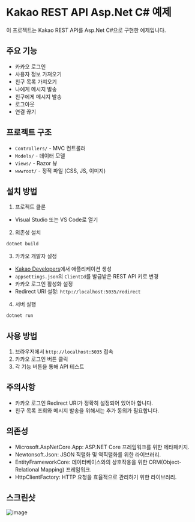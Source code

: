 # Kakao REST API Asp.Net C# 예제

이 프로젝트는 Kakao REST API를 Asp.Net C#으로 구현한 예제입니다.

## 주요 기능

- 카카오 로그인
- 사용자 정보 가져오기
- 친구 목록 가져오기
- 나에게 메시지 발송
- 친구에게 메시지 발송
- 로그아웃
- 연결 끊기

## 프로젝트 구조

- `Controllers/` - MVC 컨트롤러
- `Models/` - 데이터 모델
- `Views/` - Razor 뷰
- `wwwroot/` - 정적 파일 (CSS, JS, 이미지)

## 설치 방법

1. 프로젝트 클론
- Visual Studio 또는 VS Code로 열기

2. 의존성 설치
```bash
dotnet build 
```

3. 카카오 개발자 설정
- [Kakao Developers](https://developers.kakao.com)에서 애플리케이션 생성
- `appsettings.json`의 `ClientId`를 발급받은 REST API 키로 변경
- 카카오 로그인 활성화 설정
- Redirect URI 설정: `http://localhost:5035/redirect`

4. 서버 실행
```bash
dotnet run
```


## 사용 방법

1. 브라우저에서 `http://localhost:5035` 접속
2. 카카오 로그인 버튼 클릭
3. 각 기능 버튼을 통해 API 테스트

## 주의사항

- 카카오 로그인 Redirect URI가 정확히 설정되어 있어야 합니다.
- 친구 목록 조회와 메시지 발송을 위해서는 추가 동의가 필요합니다.

## 의존성
- Microsoft.AspNetCore.App: ASP.NET Core 프레임워크를 위한 메타패키지.
- Newtonsoft.Json: JSON 직렬화 및 역직렬화를 위한 라이브러리.
- EntityFrameworkCore: 데이터베이스와의 상호작용을 위한 ORM(Object-Relational Mapping) 프레임워크.
- HttpClientFactory: HTTP 요청을 효율적으로 관리하기 위한 라이브러리.

## 스크린샷
![image](https://github.com/user-attachments/assets/a64d2a83-c036-4cb2-88e5-07bba3890ec3)

